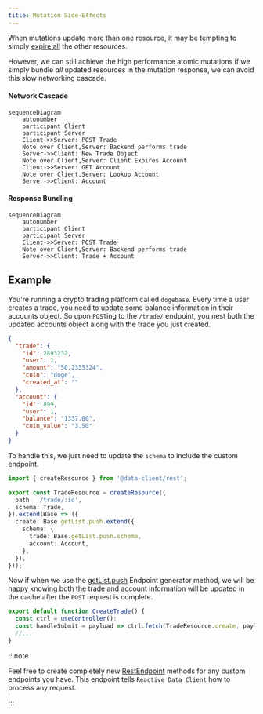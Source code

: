 ```yaml
---
title: Mutation Side-Effects
---
```


When mutations update more than one resource, it may be tempting to simply
[expire all](/docs/api/Controller#expireAll) the other resources.

However, we can still achieve the high performance atomic mutations if we
simply bundle *all* updated resources in the mutation response, we can
avoid this slow networking cascade.

<div style={{display: 'grid', gridTemplateColumns: '1fr 1fr', columnGap: '15px'}}>

<div>
<h4 style={{textAlign: 'center'}}>Network Cascade</h4>

```mermaid
sequenceDiagram
    autonumber
    participant Client
    participant Server
    Client->>Server: POST Trade
    Note over Client,Server: Backend performs trade
    Server->>Client: New Trade Object
    Note over Client,Server: Client Expires Account
    Client->>Server: GET Account
    Note over Client,Server: Lookup Account
    Server->>Client: Account
```
</div>
<div>
<h4 style={{textAlign: 'center'}}>Response Bundling</h4>

```mermaid
sequenceDiagram
    autonumber
    participant Client
    participant Server
    Client->>Server: POST Trade
    Note over Client,Server: Backend performs trade
    Server->>Client: Trade + Account
```
</div>

</div>

## Example

You're running a crypto trading platform called `dogebase`. Every time
a user creates a trade, you need to update some balance information
in their accounts object. So upon `POST`ing to the `/trade/` endpoint,
you nest both the updated accounts object along with the trade you just
created.

```json title="POST /trade/"
{
  "trade": {
    "id": 2893232,
    "user": 1,
    "amount": "50.2335324",
    "coin": "doge",
    "created_at": ""
  },
  "account": {
    "id": 899,
    "user": 1,
    "balance": "1337.00",
    "coin_value": "3.50"
  }
}
```

To handle this, we just need to update the `schema` to include the custom
endpoint.

```typescript title="api/TradeResource.ts"
import { createResource } from '@data-client/rest';

export const TradeResource = createResource({
  path: '/trade/:id',
  schema: Trade,
}).extend(Base => ({
  create: Base.getList.push.extend({
    schema: {
      trade: Base.getList.push.schema,
      account: Account,
    },
  }),
}));
```

Now if when we use the [getList.push](../api/createResource.md#push) Endpoint generator method,
we will be happy knowing both the trade and account information will
be updated in the cache after the `POST` request is complete.

```typescript title="CreateTrade.tsx"
export default function CreateTrade() {
  const ctrl = useController();
  const handleSubmit = payload => ctrl.fetch(TradeResource.create, payload);
  //...
}
```

:::note

Feel free to create completely new [RestEndpoint](../api/RestEndpoint.md) methods for any custom
endpoints you have. This endpoint tells `Reactive Data Client` how to process any
request.

:::
